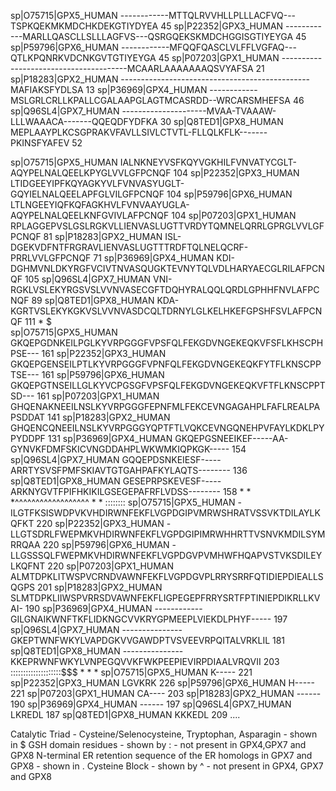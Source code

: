 sp|O75715|GPX5_HUMAN      ------------MTTQLRVVHLLPLLLACFVQ---TSPKQEKMKMDCHKDEKGTIYDYEA	45
sp|P22352|GPX3_HUMAN      ------------MARLLQASCLLSLLLAGFVS---QSRGQEKSKMDCHGGISGTIYEYGA	45
sp|P59796|GPX6_HUMAN      ------------MFQQFQASCLVLFFLVGFAQ---QTLKPQNRKVDCNKGVTGTIYEYGA	45
sp|P07203|GPX1_HUMAN      ---------------------------------------MCAARLAAAAAAAQSVYAFSA	21
sp|P18283|GPX2_HUMAN      -----------------------------------------------MAFIAKSFYDLSA	13
sp|P36969|GPX4_HUMAN      ------------MSLGRLCRLLKPALLCGALAAPGLAGTMCASRDD--WRCARSMHEFSA	46
sp|Q96SL4|GPX7_HUMAN      ---------------------MVAA-TVAAAW-LLLWAAACA-------QQEQDFYDFKA	30
sp|Q8TED1|GPX8_HUMAN      MEPLAAYPLKCSGPRAKVFAVLLSIVLCTVTL-FLLQLKFLK-------PKINSFYAFEV	52
                                                                                
sp|O75715|GPX5_HUMAN      IALNKNEYVSFKQYVGKHILFVNVATYCGLT-AQYPELNALQEELKPYGLVVLGFPCNQF	104
sp|P22352|GPX3_HUMAN      LTIDGEEYIPFKQYAGKYVLFVNVASYUGLT-GQYIELNALQEELAPFGLVILGFPCNQF	104
sp|P59796|GPX6_HUMAN      LTLNGEEYIQFKQFAGKHVLFVNVAAYUGLA-AQYPELNALQEELKNFGVIVLAFPCNQF	104
sp|P07203|GPX1_HUMAN      RPLAGGEPVSLGSLRGKVLLIENVASLUGTTVRDYTQMNELQRRLGPRGLVVLGFPCNQF	81
sp|P18283|GPX2_HUMAN      ISL-DGEKVDFNTFRGRAVLIENVASLUGTTTRDFTQLNELQCRF-PRRLVVLGFPCNQF	71
sp|P36969|GPX4_HUMAN      KDI-DGHMVNLDKYRGFVCIVTNVASQUGKTEVNYTQLVDLHARYAECGLRILAFPCNQF	105
sp|Q96SL4|GPX7_HUMAN      VNI-RGKLVSLEKYRGSVSLVVNVASECGFTDQHYRALQQLQRDLGPHHFNVLAFPCNQF	89
sp|Q8TED1|GPX8_HUMAN      KDA-KGRTVSLEKYKGKVSLVVNVASDCQLTDRNYLGLKELHKEFGPSHFSVLAFPCNQF	111
                                         *           $     
sp|O75715|GPX5_HUMAN      GKQEPGDNKEILPGLKYVRPGGGFVPSFQLFEKGDVNGEKEQKVFSFLKHSCPHPSE---	161
sp|P22352|GPX3_HUMAN      GKQEPGENSEILPTLKYVRPGGGFVPNFQLFEKGDVNGEKEQKFYTFLKNSCPPTSE---	161
sp|P59796|GPX6_HUMAN      GKQEPGTNSEILLGLKYVCPGSGFVPSFQLFEKGDVNGEKEQKVFTFLKNSCPPTSD---	161
sp|P07203|GPX1_HUMAN      GHQENAKNEEILNSLKYVRPGGGFEPNFMLFEKCEVNGAGAHPLFAFLREALPAPSDDAT	141
sp|P18283|GPX2_HUMAN      GHQENCQNEEILNSLKYVRPGGGYQPTFTLVQKCEVNGQNEHPVFAYLKDKLPYPYDDPF	131
sp|P36969|GPX4_HUMAN      GKQEPGSNEEIKEF-----AA-GYNVKFDMFSKICVNGDDAHPLWKWMKIQPKGK-----	154
sp|Q96SL4|GPX7_HUMAN      GQQEPDSNKEIESF-----ARRTYSVSFPMFSKIAVTGTGAHPAFKYLAQTS--------	136
sp|Q8TED1|GPX8_HUMAN      GESEPRPSKEVESF-----ARKNYGVTFPIFHKIKILGSEGEPAFRFLVDSS--------	158
                          *  *     *^^^^^^^^^^^^^^^^^^    *    *              :::::::: 
sp|O75715|GPX5_HUMAN      -ILGTFKSISWDPVKVHDIRWNFEKFLVGPDGIPVMRWSHRATVSSVKTDILAYLKQFKT	220
sp|P22352|GPX3_HUMAN      -LLGTSDRLFWEPMKVHDIRWNFEKFLVGPDGIPIMRWHHRTTVSNVKMDILSYMRRQAA	220
sp|P59796|GPX6_HUMAN      -LLGSSSQLFWEPMKVHDIRWNFEKFLVGPDGVPVMHWFHQAPVSTVKSDILEYLKQFNT	220
sp|P07203|GPX1_HUMAN      ALMTDPKLITWSPVCRNDVAWNFEKFLVGPDGVPLRRYSRRFQTIDIEPDIEALLSQGPS	201
sp|P18283|GPX2_HUMAN      SLMTDPKLIIWSPVRRSDVAWNFEKFLIGPEGEPFRRYSRTFPTINIEPDIKRLLKVAI-	190
sp|P36969|GPX4_HUMAN      ------------GILGNAIKWNFTKFLIDKNGCVVKRYGPMEEPLVIEKDLPHYF-----	197
sp|Q96SL4|GPX7_HUMAN      ---------------GKEPTWNFWKYLVAPDGKVVGAWDPTVSVEEVRPQITALVRKLIL	181
sp|Q8TED1|GPX8_HUMAN      ---------------KKEPRWNFWKYLVNPEGQVVKFWKPEEPIEVIRPDIAALVRQVII	203
                          ::::::::::::::::::::$$$ * *    * 
sp|O75715|GPX5_HUMAN      K-----	221
sp|P22352|GPX3_HUMAN      LGVKRK	226
sp|P59796|GPX6_HUMAN      H-----	221
sp|P07203|GPX1_HUMAN      CA----	203
sp|P18283|GPX2_HUMAN      ------	190
sp|P36969|GPX4_HUMAN      ------	197
sp|Q96SL4|GPX7_HUMAN      LKREDL	187
sp|Q8TED1|GPX8_HUMAN      KKKEDL	209
                            ....  

Catalytic Triad - Cysteine/Selenocysteine, Tryptophan, Asparagin - shown in $
GSH domain residues -  shown by : - not present in GPX4,GPX7 and GPX8
N-terminal ER retention sequence of the ER homologs in GPX7 and GPX8 - shown in .
Cysteine Block - shown by ^ - not present in GPX4, GPX7 and GPX8
